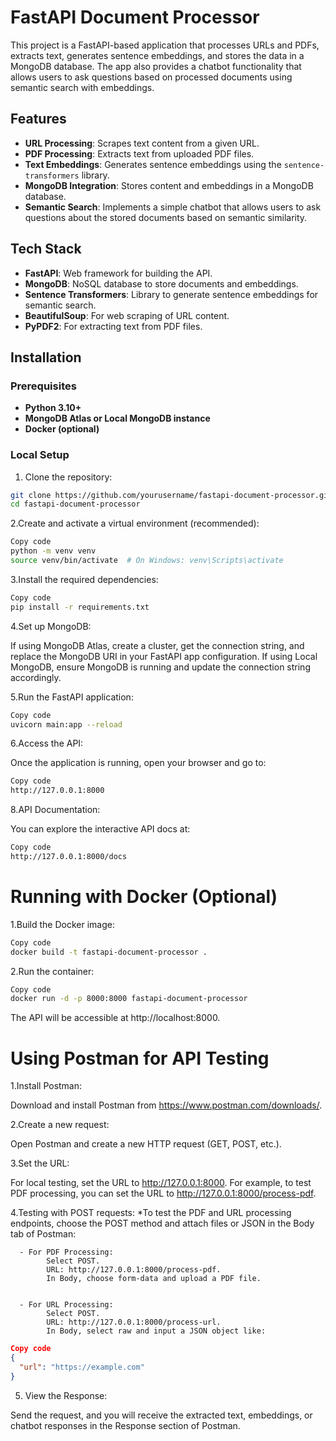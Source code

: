 # FastAPI Document Processor

This project is a FastAPI-based application that processes URLs and PDFs, extracts text, generates sentence embeddings, and stores the data in a MongoDB database. The app also provides a chatbot functionality that allows users to ask questions based on processed documents using semantic search with embeddings.

## Features

- **URL Processing**: Scrapes text content from a given URL.
- **PDF Processing**: Extracts text from uploaded PDF files.
- **Text Embeddings**: Generates sentence embeddings using the `sentence-transformers` library.
- **MongoDB Integration**: Stores content and embeddings in a MongoDB database.
- **Semantic Search**: Implements a simple chatbot that allows users to ask questions about the stored documents based on semantic similarity.

## Tech Stack

- **FastAPI**: Web framework for building the API.
- **MongoDB**: NoSQL database to store documents and embeddings.
- **Sentence Transformers**: Library to generate sentence embeddings for semantic search.
- **BeautifulSoup**: For web scraping of URL content.
- **PyPDF2**: For extracting text from PDF files.

## Installation

### Prerequisites

- **Python 3.10+**
- **MongoDB Atlas or Local MongoDB instance**
- **Docker (optional)**

### Local Setup

1. Clone the repository:

```bash
git clone https://github.com/yourusername/fastapi-document-processor.git
cd fastapi-document-processor
```

2.Create and activate a virtual environment (recommended):

```bash
Copy code
python -m venv venv
source venv/bin/activate  # On Windows: venv\Scripts\activate
```

3.Install the required dependencies:

```bash
Copy code
pip install -r requirements.txt
```

4.Set up MongoDB:

If using MongoDB Atlas, create a cluster, get the connection string, and replace the MongoDB URI in your FastAPI app configuration.
If using Local MongoDB, ensure MongoDB is running and update the connection string accordingly.

5.Run the FastAPI application:

```bash
Copy code
uvicorn main:app --reload
```
6.Access the API:

Once the application is running, open your browser and go to:

```bash
Copy code
http://127.0.0.1:8000
```
8.API Documentation:

You can explore the interactive API docs at:

```bash
Copy code
http://127.0.0.1:8000/docs
```


# Running with Docker (Optional)


1.Build the Docker image:

```bash
Copy code
docker build -t fastapi-document-processor .
```

2.Run the container:

```bash
Copy code
docker run -d -p 8000:8000 fastapi-document-processor
```
The API will be accessible at http://localhost:8000.

# Using Postman for API Testing

1.Install Postman:

Download and install Postman from https://www.postman.com/downloads/.

2.Create a new request:

Open Postman and create a new HTTP request (GET, POST, etc.).

3.Set the URL:

For local testing, set the URL to http://127.0.0.1:8000.
For example, to test PDF processing, you can set the URL to http://127.0.0.1:8000/process-pdf.

4.Testing with POST requests:
*To test the PDF and URL processing endpoints, choose the POST method and attach files or JSON in the Body tab of Postman:

      - For PDF Processing:
            Select POST.
            URL: http://127.0.0.1:8000/process-pdf.
            In Body, choose form-data and upload a PDF file.

          
      - For URL Processing:
            Select POST.
            URL: http://127.0.0.1:8000/process-url.
            In Body, select raw and input a JSON object like:

            
```json
Copy code
{
  "url": "https://example.com"
}
```

5. View the Response:

Send the request, and you will receive the extracted text, embeddings, or chatbot responses in the Response section of Postman.

